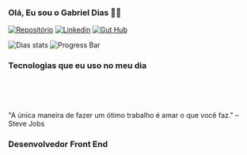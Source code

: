 
### Olá, Eu sou o Gabriel Dias ✋🏼

[![Repositório](https://img.shields.io/website-up-down-green-red/http/monip.org.svg)](https://repositoriodias.netlify.app/)
[![Linkedin](https://img.shields.io/badge/LinkedIn-0077B5?style=for-the-badge&logo=linkedin&logoColor=white)](https://www.linkedin.com/in/gabriel-dias-8a8209255/)
[![Gut Hub](https://img.shields.io/badge/GitHub-100000?style=for-the-badge&logo=github&logoColor=white)](https://github.com/DiiasDev)

![Dias stats](https://github-readme-stats.vercel.app/api/top-langs/?username=DiiasDev&layout=compact)
![Progress Bar](https://github-readme-stats.vercel.app/api/top-langs/?username=DiiasDev&hide_progress=true)


### Tecnologias que eu uso no meu dia

<div style="Display: inline_block"><br/>
    <img align="center" alt="" src="https://img.shields.io/badge/HTML5-E34F26?style=for-the-badge&logo=html5&logoColor=white">
    <img align="center" alt="" src="https://img.shields.io/badge/CSS3-1572B6?style=for-the-badge&logo=css3&logoColor=white">
    <img align="center" alt="" src="https://img.shields.io/badge/Python-14354C?style=for-the-badge&logo=python&logoColor=white">
    <img align="center" alt="" src="https://img.shields.io/badge/PHP-777BB4?style=for-the-badge&logo=php&logoColor=white">
    <img align="center" alt="" src="https://img.shields.io/badge/MySQL-00000F?style=for-the-badge&logo=mysql&logoColor=white">
    <img align="center" alt="" src="https://img.shields.io/badge/Netlify-00C7B7?style=for-the-badge&logo=netlify&logoColor=white">
    <img align="center" alt="" src="https://img.shields.io/badge/JavaScript-F7DF1E?style=for-the-badge&logo=javascript&logoColor=black">
    <img align="center" alt="" src="https://img.shields.io/badge/Node.js-43853D?style=for-the-badge&logo=node.js&logoColor=white">
    <img align="center" alt="" src="https://img.shields.io/badge/React-20232A?style=for-the-badge&logo=react&logoColor=61DAFB">
</div></br>

"A única maneira de fazer um ótimo trabalho é amar o que você faz." – Steve Jobs

### Desenvolvedor Front End
